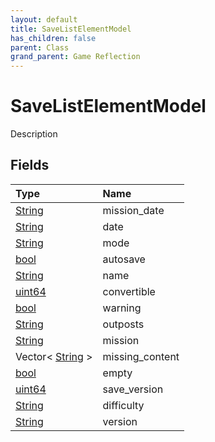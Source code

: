 ```yaml
---
layout: default
title: SaveListElementModel
has_children: false
parent: Class
grand_parent: Game Reflection
---
```

# SaveListElementModel
Description 

## Fields

| Type | Name |
|:-------------|:--------------|
| [String](/docs/game-reflection/components/string) | mission_date |
| [String](/docs/game-reflection/components/string) | date |
| [String](/docs/game-reflection/components/string) | mode |
| [bool](/docs/game-reflection/components/bool) | autosave |
| [String](/docs/game-reflection/components/string) | name |
| [uint64](/docs/game-reflection/components/uint64) | convertible |
| [bool](/docs/game-reflection/components/bool) | warning |
| [String](/docs/game-reflection/components/string) | outposts |
| [String](/docs/game-reflection/components/string) | mission |
| Vector< [String](/docs/game-reflection/components/string) > | missing_content |
| [bool](/docs/game-reflection/components/bool) | empty |
| [uint64](/docs/game-reflection/components/uint64) | save_version |
| [String](/docs/game-reflection/components/string) | difficulty |
| [String](/docs/game-reflection/components/string) | version |

